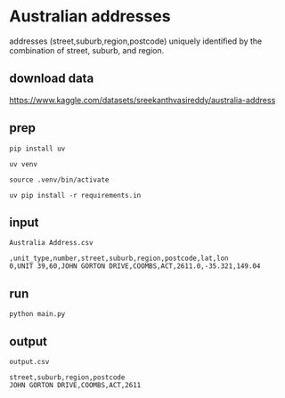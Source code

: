 # Australian addresses

addresses (street,suburb,region,postcode) uniquely identified by the combination of street, suburb, and region.

## download data

https://www.kaggle.com/datasets/sreekanthvasireddy/australia-address

## prep

```shell
pip install uv

uv venv

source .venv/bin/activate

uv pip install -r requirements.in
```

## input

`Australia Address.csv`

```csv
,unit_type,number,street,suburb,region,postcode,lat,lon
0,UNIT 39,60,JOHN GORTON DRIVE,COOMBS,ACT,2611.0,-35.321,149.04
```

## run

```shell
python main.py
```

## output

`output.csv`

```csv
street,suburb,region,postcode
JOHN GORTON DRIVE,COOMBS,ACT,2611
```
